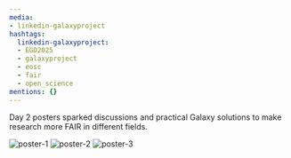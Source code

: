 ```yaml
---
media:
- linkedin-galaxyproject
hashtags:
  linkedin-galaxyproject:
  - EGD2025
  - galaxyproject
  - eosc
  - fair
  - open_science
mentions: {}
---
```


Day 2 posters sparked discussions and practical Galaxy solutions to make research more FAIR in different fields.

![poster-1](https://github.com/user-attachments/assets/b6966bc8-38b5-48d2-b58f-438f4258b452)
![poster-2](https://github.com/user-attachments/assets/608d7925-6677-4219-ae75-ae34aae5349e)
![poster-3](https://github.com/user-attachments/assets/2dc19a0a-f939-41a6-91b7-c2eefadf0fa1)
